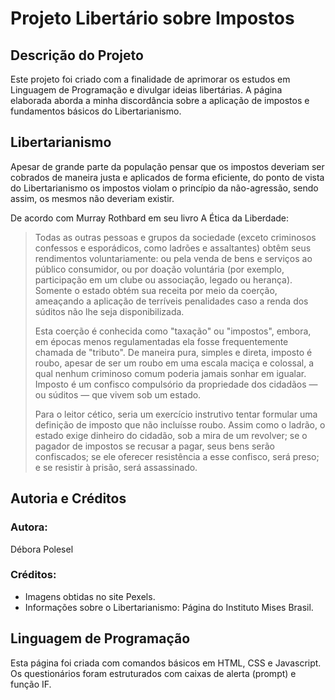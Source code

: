 # Projeto Libertário sobre Impostos


## Descrição do Projeto
Este projeto foi criado com a finalidade de aprimorar os estudos em Linguagem de Programação e divulgar ideias libertárias.
A página elaborada aborda a minha discordância sobre a aplicação de impostos e fundamentos básicos do Libertarianismo.


## Libertarianismo

Apesar de grande parte da população pensar que os impostos deveriam ser cobrados de maneira justa e aplicados de forma  eficiente, do ponto de vista do Libertarianismo os impostos violam o princípio da não-agressão, sendo assim, os mesmos não deveriam existir. 

De acordo com Murray Rothbard em seu livro A Ética da Liberdade:

>Todas as outras pessoas e grupos da sociedade (exceto criminosos confessos e esporádicos, como ladrões e assaltantes) obtêm seus rendimentos voluntariamente: ou pela venda de bens e serviços ao público consumidor, ou por doação voluntária (por exemplo, participação em um clube ou associação, legado ou herança).  Somente o estado obtém sua receita por meio da coerção, ameaçando a aplicação de terríveis penalidades caso a renda dos súditos não lhe seja disponibilizada.
>
>Esta coerção é conhecida como "taxação" ou "impostos", embora, em épocas menos regulamentadas ela fosse frequentemente chamada de "tributo".  De maneira pura, simples e direta, imposto é roubo, apesar de ser um roubo em uma escala maciça e colossal, a qual nenhum criminoso comum poderia jamais sonhar em igualar.  Imposto é um confisco compulsório da propriedade dos cidadãos — ou súditos — que vivem sob um estado.
>
>Para o leitor cético, seria um exercício instrutivo tentar formular uma definição de imposto que não incluísse roubo.  Assim como o ladrão, o estado exige dinheiro do cidadão, sob a mira de um revolver; se o pagador de impostos se recusar a pagar, seus bens serão confiscados; se ele oferecer resistência a esse confisco, será preso; e se resistir à prisão, será assassinado.
>


## Autoria e Créditos
### Autora:
Débora Polesel
### Créditos:
* Imagens obtidas no site Pexels.
* Informações sobre o Libertarianismo: Página do Instituto Mises Brasil.

## Linguagem de Programação
Esta página foi criada com comandos básicos em HTML, CSS e Javascript.
Os questionários foram estruturados com caixas de alerta (prompt) e função IF.
